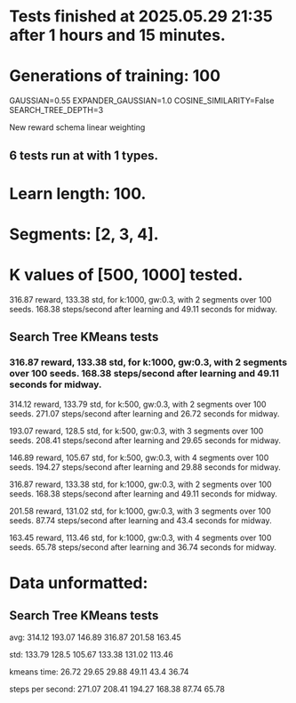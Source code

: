 # Tests finished at 2025.05.29 21:35 after 1 hours and 15 minutes.
# Generations of training: 100
GAUSSIAN=0.55
EXPANDER_GAUSSIAN=1.0
COSINE_SIMILARITY=False
SEARCH_TREE_DEPTH=3

New reward schema
linear weighting
## 6 tests run at with 1 types.
# Learn length: 100.
# Segments: [2, 3, 4].
# K values of [500, 1000] tested.

316.87 reward, 133.38 std, for k:1000, gw:0.3, with 2 segments over 100 seeds.  168.38 steps/second after learning and 49.11 seconds for midway.


## Search Tree KMeans tests
### 316.87 reward, 133.38 std, for k:1000, gw:0.3, with 2 segments over 100 seeds.  168.38 steps/second after learning and 49.11 seconds for midway.

314.12 reward, 133.79 std, for k:500, gw:0.3, with 2 segments over 100 seeds.  271.07 steps/second after learning and 26.72 seconds for midway.

193.07 reward, 128.5 std, for k:500, gw:0.3, with 3 segments over 100 seeds.  208.41 steps/second after learning and 29.65 seconds for midway.

146.89 reward, 105.67 std, for k:500, gw:0.3, with 4 segments over 100 seeds.  194.27 steps/second after learning and 29.88 seconds for midway.

316.87 reward, 133.38 std, for k:1000, gw:0.3, with 2 segments over 100 seeds.  168.38 steps/second after learning and 49.11 seconds for midway.

201.58 reward, 131.02 std, for k:1000, gw:0.3, with 3 segments over 100 seeds.  87.74 steps/second after learning and 43.4 seconds for midway.

163.45 reward, 113.46 std, for k:1000, gw:0.3, with 4 segments over 100 seeds.  65.78 steps/second after learning and 36.74 seconds for midway.


# Data unformatted:



## Search Tree KMeans tests
avg:
314.12
193.07
146.89
316.87
201.58
163.45

std:
133.79
128.5
105.67
133.38
131.02
113.46

kmeans time:
26.72
29.65
29.88
49.11
43.4
36.74

steps per second:
271.07
208.41
194.27
168.38
87.74
65.78
